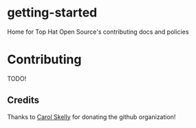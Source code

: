 # getting-started
Home for Top Hat Open Source's contributing docs and policies


# Contributing
TODO!


## Credits
Thanks to [Carol Skelly](https://github.com/iatek) for donating the github organization!
